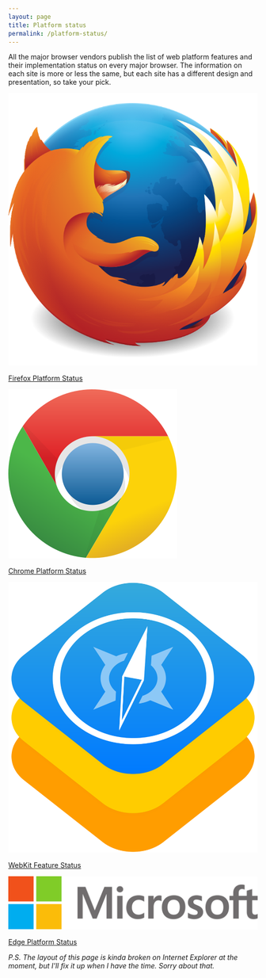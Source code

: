 ```yaml
---
layout: page
title: Platform status
permalink: /platform-status/
---
```

All the major browser vendors publish the list of web platform features and their implementation status on every major browser. The information on each site is more or less the same, but each site has a different design and presentation, so take your pick.

<div class="c-platform">
    <a href="https://platform-status.mozilla.org/" class="c-platform__link">
        <img src="/img/firefox.svg" class="c-platform__icon" alt="Firefox">
        <p>Firefox Platform Status</p>
    </a>
    <a href="https://www.chromestatus.com/features" class="c-platform__link">
        <img src="/img/chrome.svg" class="c-platform__icon" alt="Chrome">
        <p>Chrome Platform Status</p>
    </a>
    <a href="https://webkit.org/status/" class="c-platform__link">
        <img src="/img/webkit.svg" class="c-platform__icon" alt="WebKit">
        <p>WebKit Feature Status</p>
    </a>
    <a href="https://developer.microsoft.com/en-us/microsoft-edge/platform/status/" class="c-platform__link">
        <img src="/img/microsoft.svg" class="c-platform__icon" alt="Microsoft">
        <p>Edge Platform Status</p>
    </a>
</div>

*P.S. The layout of this page is kinda broken on Internet Explorer at the moment, but I'll fix it up when I have the time. Sorry about that.*
